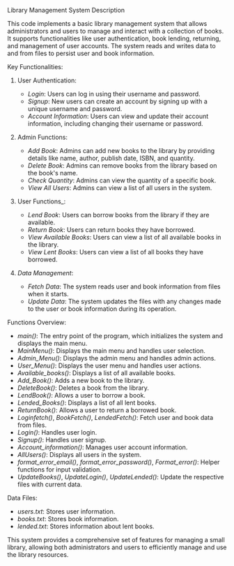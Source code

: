 Library Management System Description

This code implements a basic library management system that allows administrators and users to manage and interact with a collection of books. It supports functionalities like user authentication, book lending, returning, and management of user accounts. The system reads and writes data to and from files to persist user and book information.

Key Functionalities:

1. User Authentication:
   - *Login*: Users can log in using their username and password.
   - *Signup*: New users can create an account by signing up with a unique username and password.
   - *Account Information*: Users can view and update their account information, including changing their username or password.

2. Admin Functions:
   - *Add Book*: Admins can add new books to the library by providing details like name, author, publish date, ISBN, and quantity.
   - *Delete Book*: Admins can remove books from the library based on the book's name.
   - *Check Quantity*: Admins can view the quantity of a specific book.
   - *View All Users*: Admins can view a list of all users in the system.

3. User Functions_:
   - *Lend Book*: Users can borrow books from the library if they are available.
   - *Return Book*: Users can return books they have borrowed.
   - *View Available Books*: Users can view a list of all available books in the library.
   - *View Lent Books*: Users can view a list of all books they have borrowed.

4. *Data Management*:
   - *Fetch Data*: The system reads user and book information from files when it starts.
   - *Update Data*: The system updates the files with any changes made to the user or book information during its operation.


Functions Overview:

- *main()*: The entry point of the program, which initializes the system and displays the main menu.
- *MainMenu()*: Displays the main menu and handles user selection.
- *Admin_Menu()*: Displays the admin menu and handles admin actions.
- *User_Menu()*: Displays the user menu and handles user actions.
- *Available_books()*: Displays a list of all available books.
- *Add_Book()*: Adds a new book to the library.
- *DeleteBook()*: Deletes a book from the library.
- *LendBook()*: Allows a user to borrow a book.
- *Lended_Books()*: Displays a list of all lent books.
- *ReturnBook()*: Allows a user to return a borrowed book.
- *Loginfetch()*, *BookFetch()*, *LendedFetch()*: Fetch user and book data from files.
- *Login()*: Handles user login.
- *Signup()*: Handles user signup.
- *Account_information()*: Manages user account information.
- *AllUsers()*: Displays all users in the system.
- *format_error_email()*, *format_error_password()*, *Format_error()*: Helper functions for input validation.
- *UpdateBooks()*, *UpdateLogin()*, *UpdateLended()*: Update the respective files with current data.


Data Files:

- *users.txt*: Stores user information.
- *books.txt*: Stores book information.
- *lended.txt*: Stores information about lent books.

This system provides a comprehensive set of features for managing a small library, allowing both administrators and users to efficiently manage and use the library resources.

